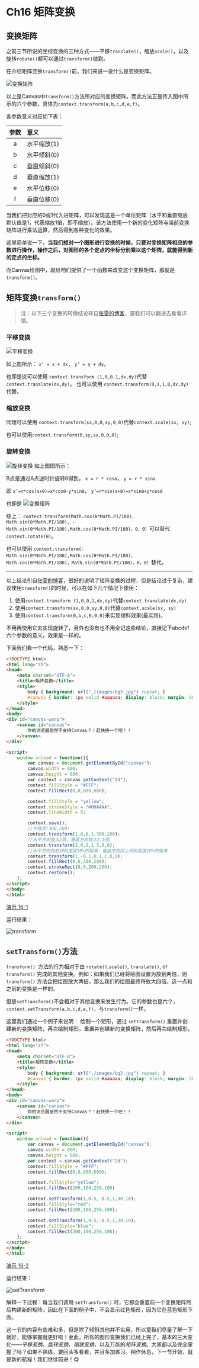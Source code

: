 # Ch16 矩阵变换

## 变换矩阵

之前三节所说的坐标变换的三种方式——平移`translate()`，缩放`scale()`，以及旋转`rotate()`都可以通过`transform()`做到。

在介绍矩阵变换`transform()`前，我们来说一说什么是变换矩阵。

![变换矩阵](http://7xkcl8.com1.z0.glb.clouddn.com/edu16-1.png-normal.jpg)

以上是Canvas中`transform()`方法所对应的变换矩阵。而此方法正是传入图中所示的六个参数，具体为`context.transform(a,b,c,d,e,f)`。

各参数意义对应如下表：

|参数|意义|
|:--:|:--|
|a|水平缩放(1)|
|b|水平倾斜(0)|
|c|垂直倾斜(0)|
|d|垂直缩放(1)|
|e|水平位移(0)|
|f|垂直位移(0)|

当我们把对应的0或1代入进矩阵，可以发现这是一个单位矩阵（水平和垂直缩放默认值是1，代表缩放1倍，即不缩放）。该方法使用一个新的变化矩阵与当前变换矩阵进行乘法运算，然后得到各种变化的效果。

这里简单说一下，**当我们想对一个图形进行变换的时候，只要对变换矩阵相应的参数进行操作，操作之后，对图形的各个定点的坐标分别乘以这个矩阵，就能得到新的定点的坐标。**

而Canvas绘图中，就给咱们提供了一个函数来改变这个变换矩阵，那就是`transform()`。

## 矩阵变换`transform()`

> 注：以下三个变换的转换结论转自[张雯的博客](http://blog.sina.com.cn/s/blog_5f38c0560100uzrj.html)，童鞋们可以戳进去看看详情。

### 平移变换

![平移变换](http://7xkcl8.com1.z0.glb.clouddn.com/edu16-2.jpg-normal.jpg)

如上图所示：
`x’ = x + dx`，
`y’ = y + dy`。

也即是说可以使用
`context.transform (1,0,0,1,dx,dy)`代替`context.translate(dx,dy)`。
也可以使用
`context.transform(0,1,1,0,dx,dy)`代替。

### 缩放变换

同理可以使用
`context.transform(sx,0,0,sy,0,0)`代替`context.scale(sx, sy)`;

也可以使用`context.transform(0,sy,sx,0,0,0)`;

### 旋转变换

![旋转变换](http://7xkcl8.com1.z0.glb.clouddn.com/edu16-3.jpeg-normal.jpg)
如上图图所示：

B点是通过A点逆时针旋转θ得到，
`x = r * cosa`，
`y = r * sina`

即
`x’=r*cos(a+θ)=x*cosθ-y*sinθ`，
`y’=r*sin(a+θ)=x*sinθ+y*cosθ`

也即是
![变换矩阵](http://7xkcl8.com1.z0.glb.clouddn.com/edu16-4.jpg)

综上：
`context.transform(Math.cos(θ*Math.PI/180)，Math.sin(θ*Math.PI/180),
-Math.sin(θ*Math.PI/180),Math.cos(θ*Math.PI/180)，0，0）`可以替代`context.rotate(θ)`。

也可以使用
`context.transform(-Math.sin(θ*Math.PI/180),Math.cos(θ*Math.PI/180)，
Math.cos(θ*Math.PI/180)，Math.sin(θ*Math.PI/180)，0，0）`替代。

***
以上结论引自[张雯的博客](http://blog.sina.com.cn/s/blog_5f38c0560100uzrj.html)，很好的说明了矩阵变换的过程，但是结论过于复杂，建议使用`transform()`的时候，可以在如下几个情况下使用：

1. 使用`context.transform (1,0,0,1,dx,dy)`代替`context.translate(dx,dy)`
2. 使用`context.transform(sx,0,0,sy,0,0)`代替`context.scale(sx, sy)`
3. 使用`context.transform(0,b,c,0,0,0)`来实现倾斜效果(最实用)。

不用再使用它去实现旋转了，另外也没有也不用全记这些结论，直接记下abcdef六个参数的意义，效果是一样的。

下面我们看一个代码，熟悉一下：
```HTML
<!DOCTYPE html>
<html lang="zh">
<head>
    <meta charset="UTF-8">
    <title>矩阵变换</title>
    <style>
        body { background: url("./images/bg3.jpg") repeat; }
        #canvas { border: 1px solid #aaaaaa; display: block; margin: 50px auto; }
    </style>
</head>
<body>
<div id="canvas-warp">
    <canvas id="canvas">
        你的浏览器居然不支持Canvas？！赶快换一个吧！！
    </canvas>
</div>

<script>
    window.onload = function(){
        var canvas = document.getElementById("canvas");
        canvas.width = 800;
        canvas.height = 600;
        var context = canvas.getContext("2d");
        context.fillStyle = "#FFF";
        context.fillRect(0,0,800,600);

        context.fillStyle = "yellow";
        context.strokeStyle = "#00AAAA";
        context.lineWidth = 5;

        context.save();
        //平移至(300,200)
        context.transform(1,0,0,1,300,200);
        //水平方向放大2倍，垂直方向放大1.5倍
        context.transform(2,0,0,1.5,0,0);
        //水平方向向右倾斜宽度10%的距离，垂直方向向上倾斜高度10%的距离
        context.transform(1,-0.1,0.1,1,0,0);
        context.fillRect(0,0,200,200);
        context.strokeRect(0,0,200,200);
        context.restore();
    };
</script>
</body>
</html>
```

[演示 16-1](http://airingursb.github.io/canvas/Canvas/16/16-1.html)

运行结果：

![transform](http://7xkcl8.com1.z0.glb.clouddn.com/edu16-5.png-html.jpg)

## `setTransform()`方法

`transform() `方法的行为相对于由 `rotate()`,`scale()`, `translate()`, or `transform()` 完成的其他变换。例如：如果我们已经将绘图设置为放到两倍，则 `transform()` 方法会把绘图放大两倍，那么我们的绘图最终将放大四倍。这一点和之前的变换是一样的。

但是`setTransform()`不会相对于其他变换来发生行为。它的参数也是六个，`context.setTransform(a,b,c,d,e,f)`，与`transform()`一样。

这里我们通过一个例子来说明：
绘制一个矩形，通过 `setTransform()` 重置并创建新的变换矩阵，再次绘制矩形，重置并创建新的变换矩阵，然后再次绘制矩形。

```HTML
<!DOCTYPE html>
<html lang="zh">
<head>
    <meta charset="UTF-8">
    <title>矩阵变换</title>
    <style>
        body { background: url("./images/bg3.jpg") repeat; }
        #canvas { border: 1px solid #aaaaaa; display: block; margin: 50px auto; }
    </style>
</head>
<body>
<div id="canvas-warp">
    <canvas id="canvas">
        你的浏览器居然不支持Canvas？！赶快换一个吧！！
    </canvas>
</div>

<script>
    window.onload = function(){
        var canvas = document.getElementById("canvas");
        canvas.width = 800;
        canvas.height = 600;
        var context = canvas.getContext("2d");
        context.fillStyle = "#FFF";
        context.fillRect(0,0,800,600);

        context.fillStyle="yellow";
        context.fillRect(200,100,250,100)

        context.setTransform(1,0.5,-0.5,1,30,10);
        context.fillStyle="red";
        context.fillRect(200,100,250,100);

        context.setTransform(1,0.5,-0.5,1,30,10);
        context.fillStyle="blue";
        context.fillRect(200,100,250,100);
    };
</script>
</body>
</html>
```

[演示 16-2](http://airingursb.github.io/canvas/Canvas/16/16-2.html)

运行结果：

![setTransform](http://7xkcl8.com1.z0.glb.clouddn.com/edu16-6.png-html.jpg)

解释一下过程：每当我们调用 `setTransform()` 时，它都会重置前一个变换矩阵然后构建新的矩阵，因此在下面的例子中，不会显示红色矩形，因为它在蓝色矩形下面。


这一节的内容有些难和多，但是除了倾斜其他并不实用，所以童鞋们尽量了解一下就好，能够掌握就更好啦！至此，所有的图形变换我们已经上完了，基本的三大变化——*平移变换、旋转变换、缩放变换*，以及万能的*矩阵变换*。大家都以及完全掌握了吗？如果不熟练，要回头多看看，并且多加练习。稍作休息，下一节开始，就是新的航程！我们继续前进！😋


